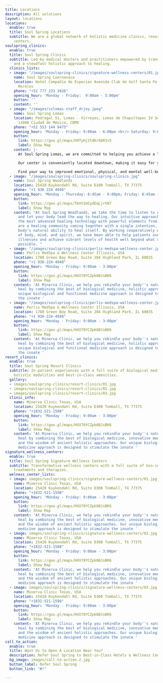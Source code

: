 ```yaml
---
title: Locations
description: All solutions
layout: locations
locations:
  enable: true
  title: Soul Spring Locations
  subtitle: We are a global network of holistic medicine clinics, resorts and wellness
    centers.
soulspring_clinics:
  enable: true
  title: Soul Spring Clinics
  subtitle: Led by medical doctors and practitioners empowered by transformative medtech
    and a steadfast holistic approach to healing.
  clinics_lists:
  - image: "/images/soulspring-clinics/signature-wellness-centers/01.jpg"
    name: Soul Spring Cuernavaca
    location: Hotel Compañía de Especias Avenida Club de Golf Santa Fe 1. Xochitepec
      Morelos
    phone: "+52 777 233 3926"
    opening_hour: 'Monday - Friday:  9:00am - 5:00pm'
    button: ''
    content: ''
  - image: "/images/sslomas-staff_drjoy.jpeg"
    name: Soul Spring Lomas
    location: Pedregal 51, Lomas - Virreyes, Lomas de Chapultepec IV Secc Miguel Hidalgo,
      11000 Ciudad de México, CDMX
    phone: "+52 553 144 9475"
    opening_hour: 'Monday - Friday: 9:00am - 6:00pm <br/> Saturday: 9:00am - 2:00pm'
    button:
      link: https://goo.gl/maps/H9TyHjZtdKrGbR3v5
      label: Show Map
    content: |-
      At Soul Spring Lomas, we are committed to helping you achieve a lifestyle with more clarity, fullness, and joy. Our unique holistic approach addresses your individual needs and provides a pathway for your body to experience healing and rejuvenation. Combining innovative technology with advanced modalities, we create detoxification and regenerative therapies to stimulate your body’s natural ability to heal itself.

      Our center is conveniently located downtown, making it easy for you to integrate our revitalizing therapies into your regular routine. Let us create a bio-individualized wellness program for you today.

      Find your way to improved emotional, physical, and mental well-being with Soul Spring Lomas.
  - image: "/images/soulspring-clinics/soulspring-clinics.jpg"
    name: Soul Spring Woodlands
    location: 25420 Kuykendahl Rd, Suite D100 Tomball, TX 77375
    phone: "+1 936 224 4948"
    opening_hour: 'Monday - Thursday: 8:45am - 6:00pm; Friday: 8:45am - 3:00pm'
    button:
      link: https://goo.gl/maps/TbVV1H2ydEqLjrVN7
      label: Show Map
    content: "At Soul Spring Woodlands, we take the time to listen to every detail
      and let your body lead the way to healing. Our intuitive approach integrates
      the most advanced healing technology with powerful elements from the earth.\n\nWe
      are a healing community coming together with a single intention, to awaken the
      body’s natural ability to heal itself. By working cooperatively with the processes
      of body, mind, and spirit, we have been able to help patients overcome frustrating
      illnesses and achieve vibrant levels of health well beyond what most thought
      possible. "
  - image: "/images/soulspring-clinics/perlis-medspa-wellness-center.jpg"
    name: Perlis MedSpa & Wellness Center Illinois, USA
    location: 1780 Green Bay Road, Suite 204 Highland Park, IL 60035
    phone: "+1 936-224-4948"
    opening_hour: 'Monday - Friday: 9:00am - 3:00pm'
    button:
      link: https://goo.gl/maps/HXX78YCZpk6BJsBK6
      label: Show Map
    content: 'At Minerva Clinic, we help you rekindle your body''s natural power to
      heal by combining the best of biological medicine, holistic approaches. Our
      unique biological and functional medicine approach is designed to stimulate
      the innate '
  - image: "/images/soulspring-clinics/perlis-medspa-wellness-center.jpg"
    name: Perlis MedSpa & Wellness Center Illinois, USA
    location: 1780 Green Bay Road, Suite 204 Highland Park, IL 60035
    phone: "+1 936-224-4948"
    opening_hour: 'Monday - Friday: 9:00am - 3:00pm'
    button:
      link: https://goo.gl/maps/HXX78YCZpk6BJsBK6
      label: Show Map
    content: 'At Minerva Clinic, we help you rekindle your body''s natural power to
      heal by combining the best of biological medicine, holistic approaches. Our
      unique biological and functional medicine approach is designed to stimulate
      the innate '
resort_clinics:
  enable: true
  title: Soul Spring Resort Clinics
  subtitle: In-patient experiences with a full suite of biological medicine therapies,
    holistic modalities and best-in-class amenities.
  gallery:
  - images/soulspring-clinics/resort-clinics/01.jpg
  - images/soulspring-clinics/resort-clinics/02.jpg
  - images/soulspring-clinics/resort-clinics/03.jpg
  clinic_info:
    name: Minerva Clinic Texas, USA
    location: 25420 Kuykendahl Rd, Suite D300 Tomball, TX 77375
    phone: "+1832-521-1598"
    opening_hour: 'Monday - Friday: 9:00am - 3:00pm'
    button:
      link: https://goo.gl/maps/HXX78YCZpk6BJsBK6
      label: Show Map
    content: 'At Minerva Clinic, we help you rekindle your body''s natural power to
      heal by combining the best of biological medicine, innovative medical technologies,
      and the wisdom of ancient holistic approaches. Our unique biological and functional
      medicine approach is designed to stimulate the innate '
signature_wellness_centers:
  enable: true
  title: Soul Spring Signature Wellness Centers
  subtitle: Transformative wellness centers with a full suite of bio-individualized
    treatments and therapies.
  welness_center_lists:
  - image: images/soulspring-clinics/signature-wellness-centers/01.jpg
    name: Minerva Clinic Texas, USA
    location: 25420 Kuykendahl Rd, Suite D300 Tomball, TX 77375
    phone: "+1832-521-1598"
    opening_hour: 'Monday - Friday: 9:00am - 3:00pm'
    button:
      link: https://goo.gl/maps/HXX78YCZpk6BJsBK6
      label: Show Map
    content: 'At Minerva Clinic, we help you rekindle your body''s natural power to
      heal by combining the best of biological medicine, innovative medical technologies,
      and the wisdom of ancient holistic approaches. Our unique biological and functional
      medicine approach is designed to stimulate the innate '
  - image: images/soulspring-clinics/signature-wellness-centers/02.jpg
    name: Minerva Clinic Texas, USA
    location: 25420 Kuykendahl Rd, Suite D300 Tomball, TX 77375
    phone: "+1832-521-1598"
    opening_hour: 'Monday - Friday: 9:00am - 3:00pm'
    button:
      link: https://goo.gl/maps/HXX78YCZpk6BJsBK6
      label: Show Map
    content: 'At Minerva Clinic, we help you rekindle your body''s natural power to
      heal by combining the best of biological medicine, innovative medical technologies,
      and the wisdom of ancient holistic approaches. Our unique biological and functional
      medicine approach is designed to stimulate the innate '
  - image: images/soulspring-clinics/signature-wellness-centers/03.jpg
    name: Minerva Clinic Texas, USA
    location: 25420 Kuykendahl Rd, Suite D300 Tomball, TX 77375
    phone: "+1832-521-1598"
    opening_hour: 'Monday - Friday: 9:00am - 3:00pm'
    button:
      link: https://goo.gl/maps/HXX78YCZpk6BJsBK6
      label: Show Map
    content: 'At Minerva Clinic, we help you rekindle your body''s natural power to
      heal by combining the best of biological medicine, innovative medical technologies,
      and the wisdom of ancient holistic approaches. Our unique biological and functional
      medicine approach is designed to stimulate the innate '
call_to_action:
  enable: true
  title: Want Us to Open A Location Near You?
  description: Refer Soul Spring to Best-in-Class Hotels & Wellness Centers
  bg_image: images/call-to-action-2.jpg
  button_label: Refer Soul Spring
  button_link: "#!"

---
```

